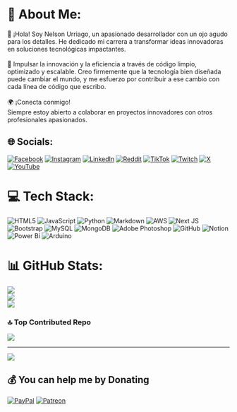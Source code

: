 # 💫 About Me:
👋 ¡Hola! Soy Nelson Urriago, un apasionado desarrollador con un ojo agudo para los detalles. He dedicado mi carrera a transformar ideas innovadoras en soluciones tecnológicas impactantes.<br><br>🚀 Impulsar la innovación y la eficiencia a través de código limpio, optimizado y escalable. Creo firmemente que la tecnología bien diseñada puede cambiar el mundo, y me esfuerzo por contribuir a ese cambio con cada línea de código que escribo.<br><br>🌍 ¡Conecta conmigo!<br>Siempre estoy abierto a colaborar en proyectos innovadores con otros profesionales apasionados.

## 🌐 Socials:
[![Facebook](https://img.shields.io/badge/Facebook-%231877F2.svg?logo=Facebook&logoColor=white)](https://facebook.com/nurriago) [![Instagram](https://img.shields.io/badge/Instagram-%23E4405F.svg?logo=Instagram&logoColor=white)](https://instagram.com/nurriago_) [![LinkedIn](https://img.shields.io/badge/LinkedIn-%230077B5.svg?logo=linkedin&logoColor=white)](https://linkedin.com/in/nurriago) [![Reddit](https://img.shields.io/badge/Reddit-%23FF4500.svg?logo=Reddit&logoColor=white)](https://reddit.com/user/nelup) [![TikTok](https://img.shields.io/badge/TikTok-%23000000.svg?logo=TikTok&logoColor=white)](https://tiktok.com/@nurriago) [![Twitch](https://img.shields.io/badge/Twitch-%239146FF.svg?logo=Twitch&logoColor=white)](https://twitch.tv/nurriago) [![X](https://img.shields.io/badge/X-black.svg?logo=X&logoColor=white)](https://x.com/nurriago_) [![YouTube](https://img.shields.io/badge/YouTube-%23FF0000.svg?logo=YouTube&logoColor=white)](https://youtube.com/@nurriago)

# 💻 Tech Stack:
![HTML5](https://img.shields.io/badge/html5-%23E34F26.svg?style=flat&logo=html5&logoColor=white) ![JavaScript](https://img.shields.io/badge/javascript-%23323330.svg?style=flat&logo=javascript&logoColor=%23F7DF1E) ![Python](https://img.shields.io/badge/python-3670A0?style=flat&logo=python&logoColor=ffdd54) ![Markdown](https://img.shields.io/badge/markdown-%23000000.svg?style=flat&logo=markdown&logoColor=white) ![AWS](https://img.shields.io/badge/AWS-%23FF9900.svg?style=flat&logo=amazon-aws&logoColor=white) ![Next JS](https://img.shields.io/badge/Next-black?style=flat&logo=next.js&logoColor=white) ![Bootstrap](https://img.shields.io/badge/bootstrap-%238511FA.svg?style=flat&logo=bootstrap&logoColor=white) ![MySQL](https://img.shields.io/badge/mysql-4479A1.svg?style=flat&logo=mysql&logoColor=white) ![MongoDB](https://img.shields.io/badge/MongoDB-%234ea94b.svg?style=flat&logo=mongodb&logoColor=white) ![Adobe Photoshop](https://img.shields.io/badge/adobe%20photoshop-%2331A8FF.svg?style=flat&logo=adobe%20photoshop&logoColor=white) ![GitHub](https://img.shields.io/badge/github-%23121011.svg?style=flat&logo=github&logoColor=white) ![Notion](https://img.shields.io/badge/Notion-%23000000.svg?style=flat&logo=notion&logoColor=white) ![Power Bi](https://img.shields.io/badge/power_bi-F2C811?style=flat&logo=powerbi&logoColor=black) ![Arduino](https://img.shields.io/badge/-Arduino-00979D?style=flat&logo=Arduino&logoColor=white)

# 📊 GitHub Stats:
![](https://github-readme-stats.vercel.app/api?username=nurriago&theme=noctis_minimus&hide_border=true&include_all_commits=false&count_private=false)<br/>
![](https://github-readme-streak-stats.herokuapp.com/?user=nurriago&theme=noctis_minimus&hide_border=true)<br/>
![](https://github-readme-stats.vercel.app/api/top-langs/?username=nurriago&theme=noctis_minimus&hide_border=true&include_all_commits=false&count_private=false&layout=compact)

### 🔝 Top Contributed Repo
![](https://github-contributor-stats.vercel.app/api?username=nurriago&limit=5&theme=noctis_minimus&combine_all_yearly_contributions=true)

---
[![](https://visitcount.itsvg.in/api?id=nurriago&icon=8&color=7)](https://visitcount.itsvg.in)

## 💰 You can help me by Donating
[![PayPal](https://img.shields.io/badge/PayPal-00457C?style=flat&logo=paypal&logoColor=white)](https://paypal.me/nurriago) [![Patreon](https://img.shields.io/badge/Patreon-F96854?style=fat&logo=patreon&logoColor=white)](https://patreon.com/nurriago)

  
<!-- Proudly created with GPRM ( https://gprm.itsvg.in ) -->
